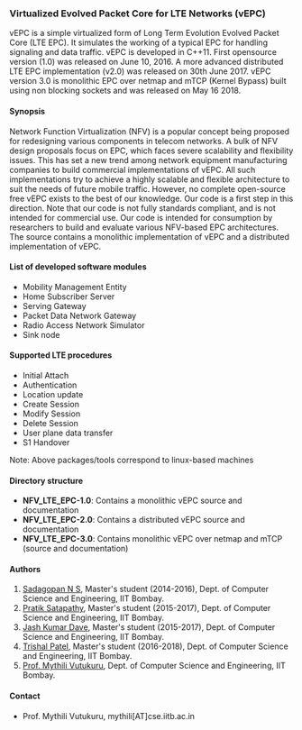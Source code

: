 ### Virtualized Evolved Packet Core for LTE Networks (vEPC)

vEPC is a simple virtualized form of Long Term Evolution Evolved Packet Core (LTE EPC). It simulates the working of a typical EPC for handling signaling and data traffic. vEPC is developed in C++11. First opensource version (1.0) was released on June 10, 2016. A more advanced distributed LTE EPC implementation (v2.0) was released on 30th June 2017. vEPC version 3.0 is monolithic EPC over netmap and mTCP (Kernel Bypass) built using non blocking sockets and was released on May 16 2018.

#### Synopsis

Network Function Virtualization (NFV) is a popular concept being proposed for redesigning various components in telecom networks. A bulk of NFV design proposals focus on EPC, which faces severe scalability and flexibility issues. This has set a new trend among network equipment manufacturing companies to build commercial implementations of vEPC. All such implementations try to achieve a highly scalable and flexible architecture to suit the needs of future mobile traffic. However, no complete open-source free vEPC exists to the best of our knowledge. Our code is a first step in this direction. Note that our code is not fully standards compliant, and is not intended for commercial use. Our code is intended for consumption by researchers to build and evaluate various NFV-based EPC architectures. The source contains a monolithic implementation of vEPC and a distributed implementation of vEPC.

#### List of developed software modules

- Mobility Management Entity
- Home Subscriber Server
- Serving Gateway
- Packet Data Network Gateway
- Radio Access Network Simulator
- Sink node

#### Supported LTE procedures

- Initial Attach
- Authentication
- Location update
- Create Session
- Modify Session
- Delete Session
- User plane data transfer
- S1 Handover


Note: Above packages/tools correspond to linux-based machines

#### Directory structure

- **NFV_LTE_EPC-1.0**: Contains a monolithic vEPC source and documentation
- **NFV_LTE_EPC-2.0**: Contains a distributed vEPC source and documentation
- **NFV_LTE_EPC-3.0**: Contains monolithic vEPC over netmap and mTCP (source and documentation)

#### Authors

1. [Sadagopan N S](https://www.linkedin.com/in/sadagopan-n-s-b8184a61), Master's student (2014-2016), Dept. of Computer Science and Engineering, IIT Bombay.
2. [Pratik Satapathy](https://www.linkedin.com/in/pratik-satapathy-5b175524/), Master's student (2015-2017), Dept. of Computer Science and Engineering, IIT Bombay.
3. [Jash Kumar Dave](https://www.linkedin.com/in/jash-dave-5698124b/), Master's student (2015-2017), Dept. of Computer Science and Engineering, IIT Bombay.
4. [Trishal Patel](https://www.cse.iitb.ac.in/~mythili/), Master's student (2016-2018), Dept. of Computer Science and Engineering, IIT Bombay.
5. [Prof. Mythili Vutukuru](https://www.cse.iitb.ac.in/~mythili/), Dept. of Computer Science and Engineering, IIT Bombay.

#### Contact

- Prof. Mythili Vutukuru, mythili[AT]cse.iitb.ac.in
